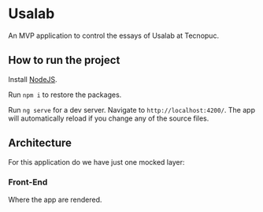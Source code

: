 # Usalab
An MVP application to control the essays of Usalab at Tecnopuc.

## How to run the project

Install [NodeJS]("https://nodejs.org/en/download/").

Run `npm i` to restore the packages.

Run `ng serve` for a dev server. Navigate to `http://localhost:4200/`. The app will automatically reload if you change any of the source files.

## Architecture
For this application do we have just one mocked layer:

### Front-End
Where the app are rendered.
